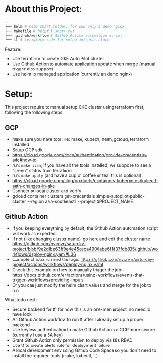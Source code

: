 # About this Project:
```sh
.
├── helm # helm chart folder, for now only a demo nginx
├── Makefile # helpful short cut
├── .github/workflow # Github Action automation script
└── tf # terraform code for setup infrastructure

```
Feature:
- Use terraform to create GKE Auto Pilot cluster
- Use Github Action to automate application update when merge (manual trigger also support)
- Use helm to managed application (currently an demo nginx)

# Setup:
This project require to manual setup GKE cluster using terraform first, following the following steps.  

## GCP
- make sure you have tool like: make, kubectl, helm, gcloud, terraform installed
- Setup GCP sdk
- https://cloud.google.com/docs/authentication/provide-credentials-adc#how-to
- run: `make plan`, if you have all the tools installed, we suppose to see a "green" status from terraform
- run: `make apply` (and have a cup of coffee or tea, this is optional)
- https://cloud.google.com/blog/products/containers-kubernetes/kubectl-auth-changes-in-gke 
- Connect to local cluster and verify
- gcloud container clusters get-credentials simple-autopilot-public-cluster --region asia-southeast1 --project $PROJECT_NAME
## Github Action
- If you keeping everything by default, the Github Action automation script will work as expected
- If not (like changing cluster name), go here and edit the cluster name https://github.com/nvcnvn/saturday-project/blob/9e2d1be63ff9e4e45ceca4900abe6f1d37fdb835/.github/workflows/deploy-nginx.yaml#L36
- Example of jobs run and the logs: https://github.com/nvcnvn/saturday-project/actions/workflows/deploy-nginx.yaml
- Check this example on how to manually trigger the job: https://docs.github.com/en/actions/using-workflows/events-that-trigger-workflows#providing-inputs
- Or you can just modify the helm chart values and merge for the job to run

What todo next:
- Secure backend for tf, for now this is an one-men project, no need to have lock
- An Github Action workflow to run tf after I already set up a proper backend
- Use keyless authentication to make Github Action <> GCP more secure (currently I use a SA key)
- Grant Github Action only permission to deploy via k8s RBAC
- Use tf to create alerts rule for deployment failure
- A local development env using Github Code Space so you don't need to install the required tools (make, kubectl,...)